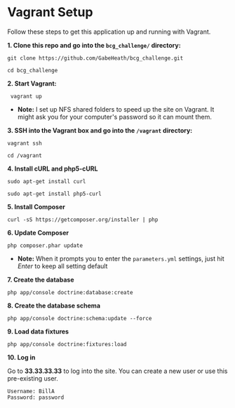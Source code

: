 # Vagrant Setup

Follow these steps to get this application up and running with Vagrant. 

__1. Clone this repo and go into the `bcg_challenge/` directory:__

    git clone https://github.com/GabeHeath/bcg_challenge.git

    cd bcg_challenge

__2. Start Vagrant:__

     vagrant up

 - __Note:__ I set up NFS shared folders to speed up the site on Vagrant. It might ask you for your computer's password so it can mount them.


__3. SSH into the Vagrant box and go into the `/vagrant` directory:__

    vagrant ssh
	
    cd /vagrant

__4. Install cURL and php5-cURL__

    sudo apt-get install curl

    sudo apt-get install php5-curl

__5. Install Composer__

    curl -sS https://getcomposer.org/installer | php

__6. Update Composer__

    php composer.phar update

- __Note:__ When it prompts you to enter the `parameters.yml` settings, just hit _Enter_ to keep all setting default

__7. Create the database__
 
    php app/console doctrine:database:create

__8. Create the database schema__

    php app/console doctrine:schema:update --force

__9. Load data fixtures__

    php app/console doctrine:fixtures:load

__10. Log in__

Go to __33.33.33.33__ to log into the site. You can create a new user or use this pre-existing user.

    Username: BillA
    Password: password